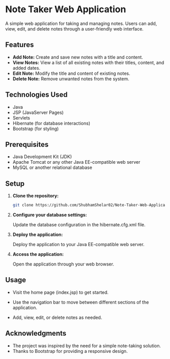 # Note Taker Web Application

A simple web application for taking and managing notes. Users can add, view, edit, and delete notes through a user-friendly web interface.

## Features

- **Add Note:** Create and save new notes with a title and content.
- **View Notes:** View a list of all existing notes with their titles, content, and added dates.
- **Edit Note:** Modify the title and content of existing notes.
- **Delete Note:** Remove unwanted notes from the system.

## Technologies Used

- Java
- JSP (JavaServer Pages)
- Servlets
- Hibernate (for database interactions)
- Bootstrap (for styling)

## Prerequisites

- Java Development Kit (JDK)
- Apache Tomcat or any other Java EE-compatible web server
- MySQL or another relational database

## Setup

1. **Clone the repository:**

   ```bash
   git clone https://github.com/ShubhamShelar02/Note-Taker-Web-Application.git

2. **Configure your database settings:**

   Update the database configuration in the hibernate.cfg.xml file.

3. **Deploy the application:**

    Deploy the application to your Java EE-compatible web server.

4. **Access the application:**

    Open the application through your web browser.

## Usage

- Visit the home page (index.jsp) to get started.

- Use the navigation bar to move between different sections of the application.

- Add, view, edit, or delete notes as needed.

## Acknowledgments
- The project was inspired by the need for a simple note-taking solution.
- Thanks to Bootstrap for providing a responsive design.
